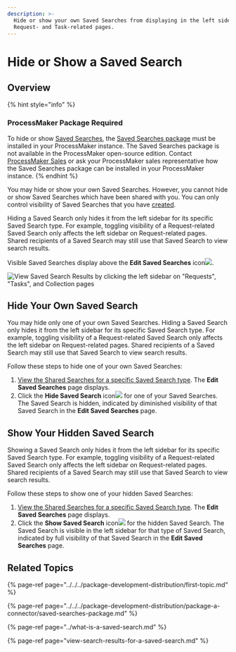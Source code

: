 ```yaml
---
description: >-
  Hide or show your own Saved Searches from displaying in the left sidebar of
  Request- and Task-related pages.
---
```


# Hide or Show a Saved Search

## Overview

{% hint style="info" %}
### ProcessMaker Package Required

To hide or show [Saved Searches](../what-is-a-saved-search.md), the [Saved Searches package](../../../package-development-distribution/package-a-connector/saved-searches-package.md) must be installed in your ProcessMaker instance. The Saved Searches package is not available in the ProcessMaker open-source edition. Contact [ProcessMaker Sales](mailto:sales@processmaker.com) or ask your ProcessMaker sales representative how the Saved Searches package can be installed in your ProcessMaker instance.
{% endhint %}

You may hide or show your own Saved Searches. However, you cannot hide or show Saved Searches which have been shared with you. You can only control visibility of Saved Searches that you have [created](create-and-share-a-saved-search.md).

Hiding a Saved Search only hides it from the left sidebar for its specific Saved Search type. For example, toggling visibility of a Request-related Saved Search only affects the left sidebar on Request-related pages. Shared recipients of a Saved Search may still use that Saved Search to view search results.

Visible Saved Searches display above the **Edit Saved Searches** icon![](../../../.gitbook/assets/save-search-icon-package-requests-tasks.png).

![View Saved Search Results by clicking the left sidebar on &quot;Requests&quot;, &quot;Tasks&quot;, and Collection pages](../../../.gitbook/assets/saved-searches-results-package-requests-tasks.png)

## Hide Your Own Saved Search

You may hide only one of your own Saved Searches. Hiding a Saved Search only hides it from the left sidebar for its specific Saved Search type. For example, toggling visibility of a Request-related Saved Search only affects the left sidebar on Request-related pages. Shared recipients of a Saved Search may still use that Saved Search to view search results.

Follow these steps to hide one of your own Saved Searches:

1. [View the Shared Searches for a specific Saved Search type](view-search-results-for-a-saved-search.md). The **Edit Saved Searches** page displays.
2. Click the **Hide Saved Search** icon![](../../../.gitbook/assets/hide-saved-search-icon-package.png) for one of your Saved Searches. The Saved Search is hidden, indicated by diminished visibility of that Saved Search in the **Edit Saved Searches** page.

## Show Your Hidden Saved Search

Showing a Saved Search only hides it from the left sidebar for its specific Saved Search type. For example, toggling visibility of a Request-related Saved Search only affects the left sidebar on Request-related pages. Shared recipients of a Saved Search may still use that Saved Search to view search results.

Follow these steps to show one of your hidden Saved Searches:

1. [View the Shared Searches for a specific Saved Search type](view-search-results-for-a-saved-search.md). The **Edit Saved Searches** page displays.
2. Click the **Show Saved Search** icon![](../../../.gitbook/assets/show-saved-search-icon-package.png) for the hidden Saved Search. The Saved Search is visible in the left sidebar for that type of Saved Search, indicated by full visibility of that Saved Search in the **Edit Saved Searches** page.

## Related Topics

{% page-ref page="../../../package-development-distribution/first-topic.md" %}

{% page-ref page="../../../package-development-distribution/package-a-connector/saved-searches-package.md" %}

{% page-ref page="../what-is-a-saved-search.md" %}

{% page-ref page="view-search-results-for-a-saved-search.md" %}


